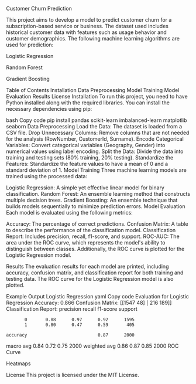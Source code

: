 Customer Churn Prediction

This project aims to develop a model to predict customer churn for a subscription-based service or business. The dataset used includes historical customer data with features such as usage behavior and customer demographics. The following machine learning algorithms are used for prediction:

Logistic Regression

Random Forest

Gradient Boosting

Table of Contents
Installation
Data Preprocessing
Model Training
Model Evaluation
Results
License
Installation
To run this project, you need to have Python installed along with the required libraries. You can install the necessary dependencies using pip:

bash
Copy code
pip install pandas scikit-learn imbalanced-learn matplotlib seaborn
Data Preprocessing
Load the Data: The dataset is loaded from a CSV file.
Drop Unnecessary Columns: Remove columns that are not needed for the analysis (RowNumber, CustomerId, Surname).
Encode Categorical Variables: Convert categorical variables (Geography, Gender) into numerical values using label encoding.
Split the Data: Divide the data into training and testing sets (80% training, 20% testing).
Standardize the Features: Standardize the feature values to have a mean of 0 and a standard deviation of 1.
Model Training
Three machine learning models are trained using the processed data:

Logistic Regression: A simple yet effective linear model for binary classification.
Random Forest: An ensemble learning method that constructs multiple decision trees.
Gradient Boosting: An ensemble technique that builds models sequentially to minimize prediction errors.
Model Evaluation
Each model is evaluated using the following metrics:

Accuracy: The percentage of correct predictions.
Confusion Matrix: A table to describe the performance of the classification model.
Classification Report: Includes precision, recall, f1-score, and support.
ROC-AUC: The area under the ROC curve, which represents the model's ability to distinguish between classes.
Additionally, the ROC curve is plotted for the Logistic Regression model.

Results
The evaluation results for each model are printed, including accuracy, confusion matrix, and classification report for both training and testing data. The ROC curve for the Logistic Regression model is also plotted.

Example Output
Logistic Regression
yaml
Copy code
Evaluation for Logistic Regression
Accuracy: 0.866
Confusion Matrix:
 [[1547   48]
 [ 216  189]]
Classification Report:
               precision    recall  f1-score   support

           0       0.88      0.97      0.92      1595
           1       0.80      0.47      0.59       405

    accuracy                           0.87      2000
   macro avg       0.84      0.72      0.75      2000
weighted avg       0.86      0.87      0.85      2000
ROC Curve

Heatmaps


License
This project is licensed under the MIT License.
